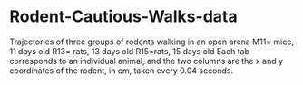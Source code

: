 # Rodent-Cautious-Walks-data
Trajectories of three groups of rodents walking in an open arena
M11= mice, 11 days old
R13= rats, 13 days old
R15=rats, 15 days old
Each tab corresponds to an individual animal, and the two columns are the x and y coordinates of the rodent, in cm, taken every 0.04 seconds. 
